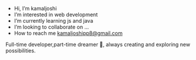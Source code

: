 -  Hi, I’m kamaljoshi
-  I’m interested in web development
-  I’m currently learning js and java
-  I’m looking to collaborate on ...
-  How to reach me kamaljoshipp8@gmail.com

Full-time developer,part-time dreamer 💭, always creating and exploring new possibilities.
